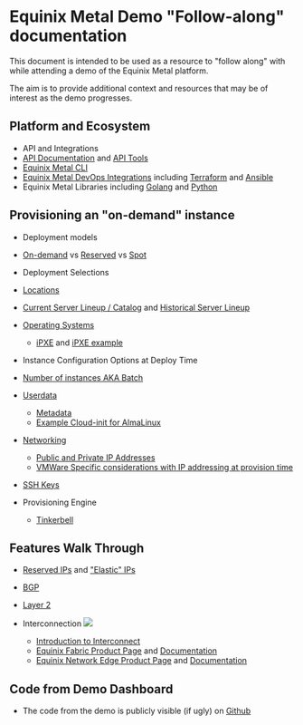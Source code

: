 # Equinix Metal Demo "Follow-along" documentation

This document is intended to be used as a resource to "follow along" with while attending a demo of the Equinix Metal platform. 

The aim is to provide additional context and resources that may be of interest as the demo progresses.

## Platform and Ecosystem

- API and Integrations
- [API Documentation](https://metal.equinix.com/developers/api/) and [API Tools](https://metal.equinix.com/developers/guides/equinix-metal-api-with-postman/)
- [Equinix Metal CLI](https://metal.equinix.com/developers/docs/libraries/cli/)
- [Equinix Metal DevOps Integrations](https://metal.equinix.com/developers/docs/more-resources/devops/) including [Terraform](https://registry.terraform.io/providers/equinix/metal/latest) and [Ansible](https://github.com/equinix/ansible-collection-metal)
- Equinix Metal Libraries including [Golang](https://metal.equinix.com/developers/docs/libraries/go/) and [Python](https://metal.equinix.com/developers/docs/libraries/python/)

## Provisioning an "on-demand" instance

- Deployment models
- [On-demand](https://metal.equinix.com/developers/docs/deploy/on-demand/) vs [Reserved](https://metal.equinix.com/developers/docs/deploy/reserved/) vs [Spot](https://metal.equinix.com/developers/docs/deploy/spot-market/)

- Deployment Selections
- [Locations](https://metal.equinix.com/developers/docs/locations/locations-about/)
- [Current Server Lineup / Catalog](https://metal.equinix.com/product/servers/) and [Historical Server Lineup](https://metal.equinix.com/developers/docs/servers/server-specs/)
- [Operating Systems](https://metal.equinix.com/developers/docs/operating-systems/)
	- [iPXE](https://metal.equinix.com/developers/docs/operating-systems/custom-ipxe/) and [iPXE example](https://metal.equinix.com/developers/guides/smart-os/)

	
- Instance Configuration Options at Deploy Time
- [Number of instances AKA Batch](https://metal.equinix.com/developers/docs/deploy/batch-deployment/)
- [Userdata](https://metal.equinix.com/developers/docs/servers/user-data/)
	- [Metadata](https://metal.equinix.com/developers/docs/servers/metadata/)
	- [Example Cloud-init for AlmaLinux](https://github.com/dlotterman/metal_code_snippets/blob/main/boiler_plate_cloud_inits/alma_linux_8_5.yaml)
- [Networking](https://metal.equinix.com/developers/docs/networking/)
	- [Public and Private IP Addresses](https://metal.equinix.com/developers/docs/networking/ip-addresses/)
	- [VMWare Specific considerations with IP addressing at provision time](https://metal.equinix.com/developers/guides/vmware-esxi/#esxi-networking)
- [SSH Keys](https://metal.equinix.com/developers/docs/accounts/ssh-keys/)
	
- Provisioning Engine
	- [Tinkerbell](https://tinkerbell.org/)

## Features Walk Through

- [Reserved IPs](https://metal.equinix.com/developers/docs/networking/reserve-public-ipv4s/) and ["Elastic" IPs](https://metal.equinix.com/developers/docs/networking/elastic-ips/)
- [BGP](https://metal.equinix.com/developers/docs/bgp/)
- [Layer 2](https://metal.equinix.com/developers/docs/layer2-networking/overview/)
- Interconnection
	![](https://s3.wasabisys.com/metalstaticassets/interconnect.JPG)


	- [Introduction to Interconnect](https://metal.equinix.com/developers/docs/equinix-interconnect/introduction/) 
	- [Equinix Fabric Product Page](https://www.equinix.com/interconnection-services/equinix-fabric) and [Documentation](https://docs.equinix.com/en-us/Content/Interconnection/Fabric/Fabric-landing-main.htm)
	- [Equinix Network Edge Product Page](https://edgeservices.equinix.com/) and [Documentation](https://docs.equinix.com/en-us/Content/Interconnection/NE/landing-pages/NE-landing-main.htm)
	
## Code from Demo Dashboard
- The code from the demo is publicly  visible (if ugly) on [Github](https://github.com/dlotterman/metal_benchmark_demo)
